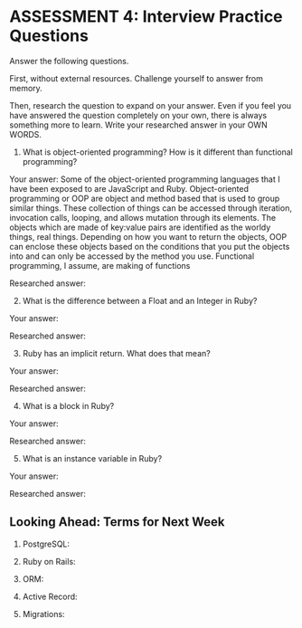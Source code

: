 # ASSESSMENT 4: Interview Practice Questions

Answer the following questions.

First, without external resources. Challenge yourself to answer from memory.

Then, research the question to expand on your answer. Even if you feel you have answered the question completely on your own, there is always something more to learn. Write your researched answer in your OWN WORDS.

1. What is object-oriented programming? How is it different than functional programming?

Your answer: Some of the object-oriented programming languages that I have been exposed to are JavaScript and Ruby. Object-oriented programming or OOP are object and method based that is used to group similar things. These collection of things can be accessed through iteration, invocation calls, looping, and allows mutation through its elements. The objects which are made of key:value pairs are identified as the worldy things, real things. Depending on how you want to return the objects, OOP can enclose these objects based on the conditions that you put the objects into and can only be accessed by the method you use. Functional programming, I assume, are making of functions 

Researched answer:

2. What is the difference between a Float and an Integer in Ruby?

Your answer:

Researched answer:

3. Ruby has an implicit return. What does that mean?

Your answer:

Researched answer:

4. What is a block in Ruby?

Your answer:

Researched answer:

5. What is an instance variable in Ruby?

Your answer:

Researched answer:

## Looking Ahead: Terms for Next Week

1. PostgreSQL:

2. Ruby on Rails:

3. ORM:

4. Active Record:

5. Migrations:
